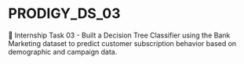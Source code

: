 # PRODIGY_DS_03
🚀 Internship Task 03 - Built a Decision Tree Classifier using the Bank Marketing dataset to predict customer subscription behavior based on demographic and campaign data.
